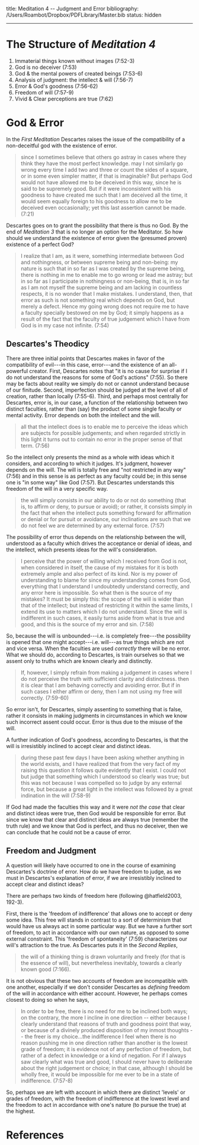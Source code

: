 title: Meditation 4 -- Judgment and Error
bibliography: /Users/Roambot/Dropbox/PDFLibrary/Master.bib
status: hidden

---

# The Structure of *Meditation 4* 

1. Immaterial things known without images (7:52-3)
2. God is no deceiver (7:53)
3. God & the mental powers of created beings (7:53-6)
4. Analysis of judgment: the intellect & will (7:56-7)
5. Error & God's goodness (7:56-62)
6. Freedom of will (7:57-9)
7. Vivid & Clear perceptions are true (7:62)

# God & Error

In the *First Meditation* Descartes raises the issue of the compatibility of a non-deceitful god with the existence of error.

>since I sometimes believe that others go astray in cases where they think they
>have the most perfect knowledge. may I not similarly go wrong every time I add
>two and three or count the sides of a square, or in some even simpler matter,
>if that is imaginable? But perhaps God would not have allowed me to be deceived
>in this way, since he is said to be supremely good. But if it were inconsistent
>with his goodness to have created me such that I am deceived all the time, it
>would seem equally foreign to his goodness to allow me to be deceived even
>occasionally; yet this last assertion cannot be made. (7:21)

Descartes goes on to grant the possibility that there is thus no God. By the end
of *Meditation 3* that is no longer an option for the Meditator. So how should
we understand the existence of error given the (presumed proven) existence of a
perfect God?

>I realize that I am, as it were, something intermediate between God and
>nothingness, or between supreme being and non-being: my nature is such that in
>so far as I was created by the supreme being, there is nothing in me to enable
>me to go wrong or lead me astray; but in so far as I participate in nothingness
>or non-being, that is, in so far as I am not myself the supreme being and am
>lacking in countless respects, it is no wonder that I make mistakes. I
>understand, then, that error as such is not something real which depends on
>God, but merely a defect. Hence my going wrong does not require me to have a
>faculty specially bestowed on me by God; it simply happens as a result of the
>fact that the faculty of true judgement which I have from God is in my case not
>infinite. (7:54)

## Descartes's Theodicy

There are three initial points that Descartes makes in favor of the
compatibility of evil---in this case, error---and the existence of an
all-powerful creator. First, Descartes notes that "it is no cause for surprise
if I do not understand the reasons for some of God's actions" (7:55). So there may be
facts about reality we simply do not or cannot understand because of our
finitude. Second, imperfection should be judged at the level of all of creation,
rather than locally (7:55-6). Third, and perhaps most centrally for Descartes, error is,
in our case, a function of the relationship between two distinct faculties,
rather than (say) the product of some single faculty or mental activity. Error
depends on both the intellect and the will.

>all that the intellect does is to enable me to perceive the ideas which are
>subjects for possible judgements; and when regarded strictly in this light it
>turns out to contain no error in the proper sense of that term. (7:56)

So the intellect only presents the mind as a whole with ideas which it
considers, and according to which it judges. It's judgment, however depends on
the will. The will is totally free and "not restricted in any way" (7:56) and
in this sense is as perfect as any faculty could be; in this sense one is
"in some way" like God (7:57). But Descartes understands this freedom of the will
in a very specific way.

>the will simply consists in our ability to do or not do something (that is, to
>affirm or deny, to pursue or avoid); or rather, it consists simply in the fact
>that when the intellect puts something forward for affirmation or denial or for
>pursuit or avoidance, our inclinations are such that we do not feel we are
>determined by any external force. (7:57)

The possibility of error thus depends on the relationship between the will,
understood as a faculty which drives the acceptance or denial of ideas, and the
intellect, which presents ideas for the will's consideration.

> I perceive that the power of willing which I received from God is not, when
> considered in itself, the cause of my mistakes for it is both extremely ample
> and also perfect of its kind. Nor is my power of understanding to blame for
> since my understanding comes from God, everything that I understand I
> undoubtedly understand correctly, and any error here is impossible. So what then
> is the source of my mistakes? It must be simply this: the scope of the will is
> wider than that of the intellect; but instead of restricting it within the same
> limits, I extend its use to matters which I do not understand. Since the will is
> indifferent in such cases, it easily turns aside from what is true and good, and
> this is the source of my error and sin. (7:58)

So, because the will is unbounded---i.e. is completely free---the possibility is
opened that one might accept---i.e. will---as true things which are not and vice
versa. When the faculties are used *correctly* there will be no error. What we
should do, according to Descartes, is train ourselves so that we assent only to
truths which are known clearly and distinctly.

>If, however, I simply refrain from making a judgement in cases where I do not
>perceive the truth with sufficient clarity and distinctness. then it is clear
>that I am behaving correctly and avoiding error. But if in such cases I either
>affirm or deny, then I am not using my free will correctly. (7:59-60)

So error isn't, for Descartes, simply assenting to something that is false, rather it
consists in making judgments in circumstances in which we know such incorrect assent could
occur. Error is thus due to the misuse of the will. 

A further indication of God's goodness, according to Descartes, is that the will
is irresistibly inclined to accept clear and distinct ideas.

>during these past few days I have been asking whether anything in the world
>exists, and I have realized that from the very fact of my raising this question
>it follows quite evidently that I exist. I could not but judge that something
>which I understood so clearly was true; but this was not because I was
>compelled so to judge by any external force, but because a great light in the
>intellect was followed by a great indination in the will (7:58-9)

If God had made the faculties this way and it were *not the case* that clear and
distinct ideas were true, then God would be responsible for error. But since we
know that clear and distinct ideas are always true (remember the truth rule) and we
know that God is perfect, and thus no deceiver, then we can conclude that he
could not be a cause of error.

## Freedom and Judgment

A question will likely have occurred to one in the course of examining
Descartes's doctrine of error. How do we have freedom to judge, as we must in
Descartes's explanation of error, if we are irresistibly inclined to accept
clear and distinct ideas?

There are perhaps two kinds of freedom here (following @hatfield2003, 192-3).

First, there is the 'freedom of indifference' that allows one to accept or deny
some idea. This free will stands in contrast to a sort of determinism that would
have us always act in some particular way. But we have a further sort of
freedom, to act in accordance with our own nature, as opposed to some external
constraint. This 'freedom of spontaneity' (7:59) characterizes our will's attraction to
the true. As Descartes puts it in the *Second Replies*,

>the will of a thinking thing is drawn voluntarily and freely (for that is the
>essence of will), but nevertheless inevitably, towards a clearly known good
>(7:166).

It is not obvious that these two accounts of freedom are incompatible with one
another, especially if we don't consider Descartes as *defining* freedom of the
will in accordance with either account. However, he perhaps comes closest to
doing so when he says,

>In order to be free, there is no need for me to be inclined both ways; on the
>contrary, the more I incline in one direction -- either because I clearly
>understand that reasons of truth and goodness point that way, or because of a
>divinely produced disposition of my inmost thoughts -- the freer is my
>choice...the indifference I feel when there is no reason pushing me in one
>direction rather than another is the lowest grade of freedom; it is evidence
>not of any perfection of freedom, but rather of a defect in knowledge or a kind
>of negation. For if I always saw clearly what was true and good, I should never
>have to deliberate about the right judgement or choice; in that case, although
>I should be wholly free, it would be impossible for me ever to be in a state of
>indifference. (7:57-8)

So, perhaps we are left with account in which there are distinct 'levels' or
grades of freedom, with the freedom of indifference at the lowest level and the
freedom to act in accordance with one's nature (to pursue the true) at the highest.

# References

    
